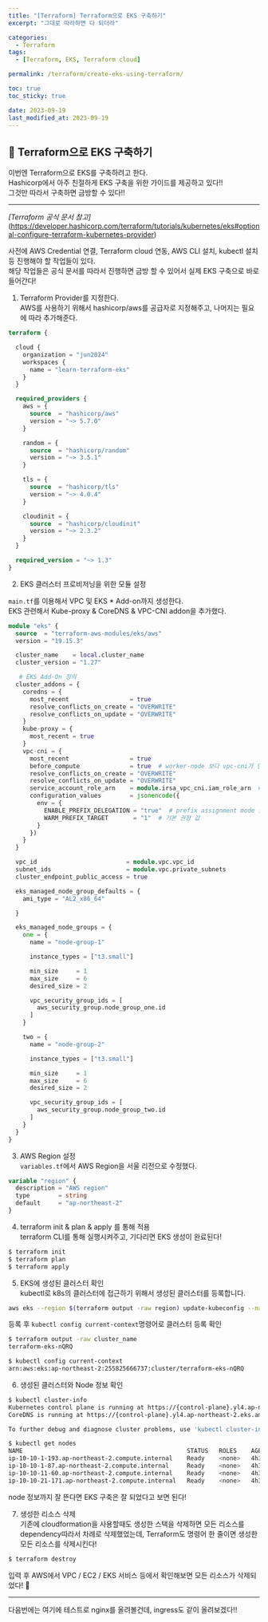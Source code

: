 ```yaml
---
title: "[Terraform] Terraform으로 EKS 구축하기"
excerpt: "그대로 따라하면 다 되더라"

categories:
  - Terraform
tags:
  - [Terraform, EKS, Terraform cloud]

permalink: /terraform/create-eks-using-terraform/

toc: true
toc_sticky: true

date: 2023-09-19
last_modified_at: 2023-09-19
---
```


## 🦥 Terraform으로 EKS 구축하기

이번엔 Terraform으로 EKS를 구축하려고 한다.   
Hashicorp에서 아주 친절하게 EKS 구축을 위한 가이드를 제공하고 있다!!   
그것만 따라서 구축하면 금방할 수 있다!!   

---   

*[Terraform 공식 문서 참고]*(https://developer.hashicorp.com/terraform/tutorials/kubernetes/eks#optional-configure-terraform-kubernetes-provider)   

사전에 AWS Credential 연결, Terraform cloud 연동, AWS CLI 설치, kubectl 설치 등 진행해야 할 작업들이 있다.   
해당 작업들은 공식 문서를 따라서 진행하면 금방 할 수 있어서 실제 EKS 구축으로 바로 들어간다!   

1. Terraform Provider를 지정한다.   
AWS를 사용하기 위해서 hashicorp/aws를 공급자로 지정해주고, 나머지는 필요에 따라 추가해준다.   

```tf
terraform {

  cloud {
    organization = "jun2024"
    workspaces {
      name = "learn-terraform-eks"
    }
  }

  required_providers {
    aws = {
      source  = "hashicorp/aws"
      version = "~> 5.7.0"
    }

    random = {
      source  = "hashicorp/random"
      version = "~> 3.5.1"
    }

    tls = {
      source  = "hashicorp/tls"
      version = "~> 4.0.4"
    }

    cloudinit = {
      source  = "hashicorp/cloudinit"
      version = "~> 2.3.2"
    }
  }

  required_version = "~> 1.3"
}
```

2. EKS 클러스터 프로비저닝을 위한 모듈 설정   

`main.tf`를 이용해서 VPC 및 EKS * Add-on까지 생성한다.   
EKS 관련해서 Kube-proxy & CoreDNS & VPC-CNI addon을 추가했다.   
```tf
module "eks" {
  source  = "terraform-aws-modules/eks/aws"
  version = "19.15.3"

  cluster_name    = local.cluster_name
  cluster_version = "1.27"

   # EKS Add-On 정의
  cluster_addons = {
    coredns = {
      most_recent                 = true
      resolve_conflicts_on_create = "OVERWRITE"
      resolve_conflicts_on_update = "OVERWRITE"
    }
    kube-proxy = {
      most_recent = true
    }
    vpc-cni = {
      most_recent                 = true
      before_compute              = true  # worker-node 보다 vpc-cni가 먼저 배포되어서 pod IP 할당 이슈가 발생하지 않게 한다.
      resolve_conflicts_on_create = "OVERWRITE"
      resolve_conflicts_on_update = "OVERWRITE"
      service_account_role_arn    = module.irsa_vpc_cni.iam_role_arn  # IRSA(k8s ServiceAccount에 IAM 역할을 사용한다)
      configuration_values        = jsonencode({
        env = {
          ENABLE_PREFIX_DELEGATION = "true"  # prefix assignment mode 활성화
          WARM_PREFIX_TARGET       = "1"  # 기본 권장 값
        }
      })
    }
  }

  vpc_id                         = module.vpc.vpc_id
  subnet_ids                     = module.vpc.private_subnets
  cluster_endpoint_public_access = true

  eks_managed_node_group_defaults = {
    ami_type = "AL2_x86_64"

  }

  eks_managed_node_groups = {
    one = {
      name = "node-group-1"

      instance_types = ["t3.small"]

      min_size     = 1
      max_size     = 6
      desired_size = 2

      vpc_security_group_ids = [
        aws_security_group.node_group_one.id
      ]
    }

    two = {
      name = "node-group-2"

      instance_types = ["t3.small"]

      min_size     = 1
      max_size     = 6
      desired_size = 2

      vpc_security_group_ids = [
        aws_security_group.node_group_two.id
      ]
    }
  }
}
```

3. AWS Region 설정   
`variables.tf`에서 AWS Region을 서울 리전으로 수정했다.   
```tf
variable "region" {
  description = "AWS region"
  type        = string
  default     = "ap-northeast-2"
}
```

4. terraform init & plan & apply 를 통해 적용   
terraform CLI를 통해 실행시켜주고, 기다리면 EKS 생성이 완료된다!   
```bash
$ terraform init
$ terraform plan
$ terraform apply
```

5. EKS에 생성된 클러스터 확인   
kubectl로 k8s의 클러스터에 접근하기 위해서 생성된 클러스터를 등록합니다.   
```bash
aws eks --region $(terraform output -raw region) update-kubeconfig --name $(terraform output -raw cluster_name)
```
등록 후 `kubectl config current-context`명령어로 클러스터 등록 확인   
```bash
$ terraform output -raw cluster_name
terraform-eks-nQRQ

$ kubectl config current-context
arn:aws:eks:ap-northeast-2:255825666737:cluster/terraform-eks-nQRQ
```   

6. 생성된 클러스터와 Node 정보 확인   
```bash
$ kubectl cluster-info
Kubernetes control plane is running at https://{control-plane}.yl4.ap-northeast-2.eks.amazonaws.com
CoreDNS is running at https://{control-plane}.yl4.ap-northeast-2.eks.amazonaws.com/api/v1/namespaces/kube-system/services/kube-dns:dns/proxy

To further debug and diagnose cluster problems, use 'kubectl cluster-info dump'.

$ kubectl get nodes
NAME                                              STATUS   ROLES    AGE     VERSION
ip-10-10-1-193.ap-northeast-2.compute.internal    Ready    <none>   4h35m   v1.27.4-eks-8ccc7ba
ip-10-10-1-87.ap-northeast-2.compute.internal     Ready    <none>   4h36m   v1.27.4-eks-8ccc7ba
ip-10-10-11-60.ap-northeast-2.compute.internal    Ready    <none>   4h36m   v1.27.4-eks-8ccc7ba
ip-10-10-21-171.ap-northeast-2.compute.internal   Ready    <none>   4h35m   v1.27.4-eks-8ccc7ba
```

node 정보까지 잘 뜬다면 EKS 구축은 잘 되었다고 보면 된다!   

7. 생성한 리소스 삭제   
기존에 cloudformation을 사용할때도 생성한 스택을 삭제하면 모든 리소스를 dependency따라서 차례로 삭제했었는데, Terraform도 명령어 한 줄이면 생성한 모든 리소스를 삭제시킨다!   

```bash
$ terraform destroy
```

입력 후 AWS에서 VPC / EC2 / EKS 서비스 등에서 확인해보면 모든 리소스가 삭제되었다! 🙌


---

다음번에는 여기에 테스트로 nginx를 올려볼건데, ingress도 같이 올려보겠다!!